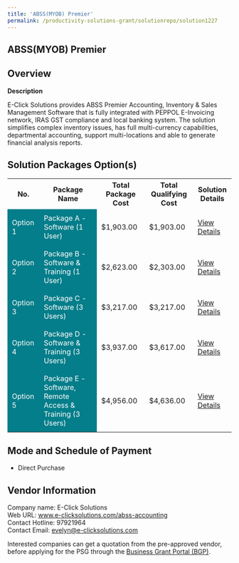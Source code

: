 ```yaml
---
title: 'ABSS(MYOB) Premier'
permalink: /productivity-solutions-grant/solutionrepo/solution1227
---
```


## ABSS(MYOB) Premier

## Overview

**Description**

E-Click Solutions provides ABSS Premier Accounting, Inventory & Sales Management Software that is fully integrated with PEPPOL E-Invoicing network, IRAS GST compliance and local banking system. The solution simplifies complex inventory issues, has full multi-currency capabilities, departmental accounting, support multi-locations and able to generate financial analysis reports.

## Solution Packages Option(s)

<table>
<tr>
<th><b>No.</b></th>
<th><b>Package Name</b></th>
<th><b>Total Package Cost</b></th>
<th><b>Total Qualifying Cost</b></th>
<th><b>Solution Details</b></th>
</tr>
<tr>
<td style='padding: 10px; background-color: #037E8A; color: #FFFFFF;'>Option 1</td>
<td style='padding: 10px; background-color: #037E8A; color: #FFFFFF;'>Package A - Software (1 User)</td>
<td style='padding: 10px;'>$1,903.00</td>
<td style='padding: 10px;'>$1,903.00</td>
<td style='padding: 10px;'><a href='/images/psg/E_Click_Solutions_ABSS_Desensitised_Annex_3_Part1.pdf' target='_blank'>View Details</a></td>
</tr>
<tr>
<td style='padding: 10px; background-color: #037E8A; color: #FFFFFF;'>Option 2</td>
<td style='padding: 10px; background-color: #037E8A; color: #FFFFFF;'>Package B - Software & Training (1 User)</td>
<td style='padding: 10px;'>$2,623.00</td>
<td style='padding: 10px;'>$2,303.00</td>
<td style='padding: 10px;'><a href='/images/psg/E_Click_Solutions_ABSS_Desensitised_Annex_3_Part2.pdf' target='_blank'>View Details</a></td>
</tr>
<tr>
<td style='padding: 10px; background-color: #037E8A; color: #FFFFFF;'>Option 3</td>
<td style='padding: 10px; background-color: #037E8A; color: #FFFFFF;'>Package C - Software (3 Users)</td>
<td style='padding: 10px;'>$3,217.00</td>
<td style='padding: 10px;'>$3,217.00</td>
<td style='padding: 10px;'><a href='/images/psg/E_Click_Solutions_ABSS_Desensitised_Annex_3_Part3.pdf' target='_blank'>View Details</a></td>
</tr>
<tr>
<td style='padding: 10px; background-color: #037E8A; color: #FFFFFF;'>Option 4</td>
<td style='padding: 10px; background-color: #037E8A; color: #FFFFFF;'>Package D - Software & Training (3 Users)</td>
<td style='padding: 10px;'>$3,937.00</td>
<td style='padding: 10px;'>$3,617.00</td>
<td style='padding: 10px;'><a href='/images/psg/E_Click_Solutions_ABSS_Desensitised_Annex_3_Part4.pdf' target='_blank'>View Details</a></td>
</tr>
<tr>
<td style='padding: 10px; background-color: #037E8A; color: #FFFFFF;'>Option 5</td>
<td style='padding: 10px; background-color: #037E8A; color: #FFFFFF;'>Package E - Software, Remote Access & Training (3 Users)</td>
<td style='padding: 10px;'>$4,956.00</td>
<td style='padding: 10px;'>$4,636.00</td>
<td style='padding: 10px;'><a href='/images/psg/E_Click_Solutions_ABSS_Desensitised_Annex_3_Part5.pdf' target='_blank'>View Details</a></td>
</tr>
</table>

## Mode and Schedule of Payment

 - Direct Purchase

## Vendor Information

 Company name: E-Click Solutions<br>Web URL: www.e-clicksolutions.com/abss-accounting <br>Contact Hotline: 97921964 <br>Contact Email: evelyn@e-clicksolutions.com 

Interested companies can get a quotation from the pre-approved vendor, before applying for the PSG through the <a href='https://www.businessgrants.gov.sg/' target='_blank' rel='noopener'>Business Grant Portal (BGP)</a>.

<script src="/jquery/resize-tables.js"></script>
